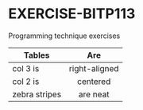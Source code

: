 # EXERCISE-BITP113
Programming technique exercises

| Tables        | Are           |
| ------------- |:-------------:|
| col 3 is      | right-aligned | 
| col 2 is      | centered      |   
| zebra stripes | are neat      |  
